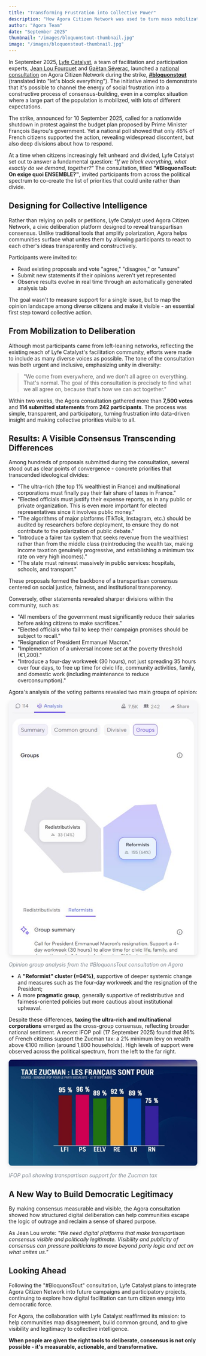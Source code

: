 ```yaml
---
title: "Transforming Frustration into Collective Power"
description: "How Agora Citizen Network was used to turn mass mobilization into shared democratic demands during France's #bloquonstout strike."
author: "Agora Team"
date: "September 2025"
thumbnail: "/images/bloquonstout-thumbnail.jpg"
image: "/images/bloquonstout-thumbnail.jpg"
---
```


In September 2025, [Lyfe Catalyst](https://lyfe-catalyst.org/), a team of facilitation and participation experts, [Jean Lou Fourquet](https://www.linkedin.com/in/jean-lou-fourquet) and [Gaëtan Séverac](https://www.linkedin.com/in/gaetansev), launched a [national consultation](https://www.agoracitizen.app/conversation/rZGrIg) on Agora Citizen Network during the strike, **[#bloquonstout](https://en.wikipedia.org/wiki/Bloquons_tout)** (translated into "let's block everything"). The initiative aimed to demonstrate that it's possible to channel the energy of social frustration into a constructive process of consensus-building, even in a complex situation where a large part of the population is mobilized, with lots of different expectations.

The strike, announced for 10 September 2025, called for a nationwide shutdown in protest against the budget plan proposed by Prime Minister François Bayrou's government. Yet a national poll showed that only 46% of French citizens supported the action, revealing widespread discontent, but also deep divisions about how to respond.

At a time when citizens increasingly felt unheard and divided, Lyfe Catalyst set out to answer a fundamental question: *"If we block everything, what exactly do we demand, together?"* The consultation, titled **"#BloquonsTout: On exige quoi ENSEMBLE?"**, invited participants from across the political spectrum to co-create the list of priorities that could unite rather than divide.

## Designing for Collective Intelligence

Rather than relying on polls or petitions, Lyfe Catalyst used Agora Citizen Network, a civic deliberation platform designed to reveal transpartisan consensus. Unlike traditional tools that amplify polarization, Agora helps communities surface what unites them by allowing participants to react to each other's ideas transparently and constructively.

Participants were invited to:
- Read existing proposals and vote "agree," "disagree," or "unsure"
- Submit new statements if their opinions weren't yet represented
- Observe results evolve in real time through an automatically generated analysis tab

The goal wasn't to measure support for a single issue, but to map the opinion landscape among diverse citizens and make it visible - an essential first step toward collective action.

## From Mobilization to Deliberation

Although most participants came from left-leaning networks, reflecting the existing reach of Lyfe Catalyst's facilitation community, efforts were made to include as many diverse voices as possible. The tone of the consultation was both urgent and inclusive, emphasizing unity in diversity:

> "We come from everywhere, and we don't all agree on everything. That's normal. The goal of this consultation is precisely to find what we all agree on, because that's how we can act together."

Within two weeks, the Agora consultation gathered more than **7,500 votes** and **114 submitted statements** from **242 participants**. The process was simple, transparent, and participatory, turning frustration into data-driven insight and making collective priorities visible to all.

## Results: A Visible Consensus Transcending Differences

Among hundreds of proposals submitted during the consultation, several stood out as clear points of convergence - concrete priorities that transcended ideological divides:

- "The ultra-rich (the top 1% wealthiest in France) and multinational corporations must finally pay their fair share of taxes in France."
- "Elected officials must justify their expense reports, as in any public or private organization. This is even more important for elected representatives since it involves public money."
- "The algorithms of major platforms (TikTok, Instagram, etc.) should be audited by researchers before deployment, to ensure they do not contribute to the polarization of public debate."
- "Introduce a fairer tax system that seeks revenue from the wealthiest rather than from the middle class (reintroducing the wealth tax, making income taxation genuinely progressive, and establishing a minimum tax rate on very high incomes)."
- "The state must reinvest massively in public services: hospitals, schools, and transport."

These proposals formed the backbone of a transpartisan consensus centered on social justice, fairness, and institutional transparency.

Conversely, other statements revealed sharper divisions within the community, such as:

- "All members of the government must significantly reduce their salaries before asking citizens to make sacrifices."
- "Elected officials who fail to keep their campaign promises should be subject to recall."
- "Resignation of President Emmanuel Macron."
- "Implementation of a universal income set at the poverty threshold (€1,200)."
- "Introduce a four-day workweek (30 hours), not just spreading 35 hours over four days, to free up time for civic life, community activities, family, and domestic work (including maintenance to reduce overconsumption)."

Agora's analysis of the voting patterns revealed two main groups of opinion:

<div class="text-center my-4">
  <img src="/images/bloquonstout-analysis.jpg" alt="Agora opinion group analysis showing two clusters" class="img-fluid" style="max-width: 100%; border-radius: 8px; box-shadow: 0 4px 12px rgba(0, 0, 0, 0.1);">
  <p class="mt-2" style="font-size: 14px; color: #818992; font-style: italic;">Opinion group analysis from the #BloquonsTout consultation on Agora</p>
</div>

- A **"Reformist" cluster (≈64%)**, supportive of deeper systemic change and measures such as the four-day workweek and the resignation of the President;
- A more **pragmatic group**, generally supportive of redistributive and fairness-oriented policies but more cautious about institutional upheaval.

Despite these differences, **taxing the ultra-rich and multinational corporations** emerged as the cross-group consensus, reflecting broader national sentiment. A recent IFOP poll (17 September 2025) found that 86% of French citizens support the Zucman tax: a 2% minimum levy on wealth above €100 million (around 1,800 households). High levels of support were observed across the political spectrum, from the left to the far right.

<div class="text-center my-4">
  <img src="/images/zucman-tax-support.jpg" alt="Poll showing broad support for Zucman tax across political spectrum" class="img-fluid" style="max-width: 100%; border-radius: 8px; box-shadow: 0 4px 12px rgba(0, 0, 0, 0.1);">
  <p class="mt-2" style="font-size: 14px; color: #818992; font-style: italic;">IFOP poll showing transpartisan support for the Zucman tax</p>
</div>

## A New Way to Build Democratic Legitimacy

By making consensus measurable and visible, the Agora consultation showed how structured digital deliberation can help communities escape the logic of outrage and reclaim a sense of shared purpose.

As Jean Lou wrote: *"We need digital platforms that make transpartisan consensus visible and politically legitimate. Visibility and publicity of consensus can pressure politicians to move beyond party logic and act on what unites us."*

## Looking Ahead

Following the "#BloquonsTout" consultation, Lyfe Catalyst plans to integrate Agora Citizen Network into future campaigns and participatory projects, continuing to explore how digital facilitation can turn citizen energy into democratic force.

For Agora, the collaboration with Lyfe Catalyst reaffirmed its mission: to help communities map disagreement, build common ground, and to give visibility and legitimacy to collective intelligence.

**When people are given the right tools to deliberate, consensus is not only possible - it's measurable, actionable, and transformative.**
